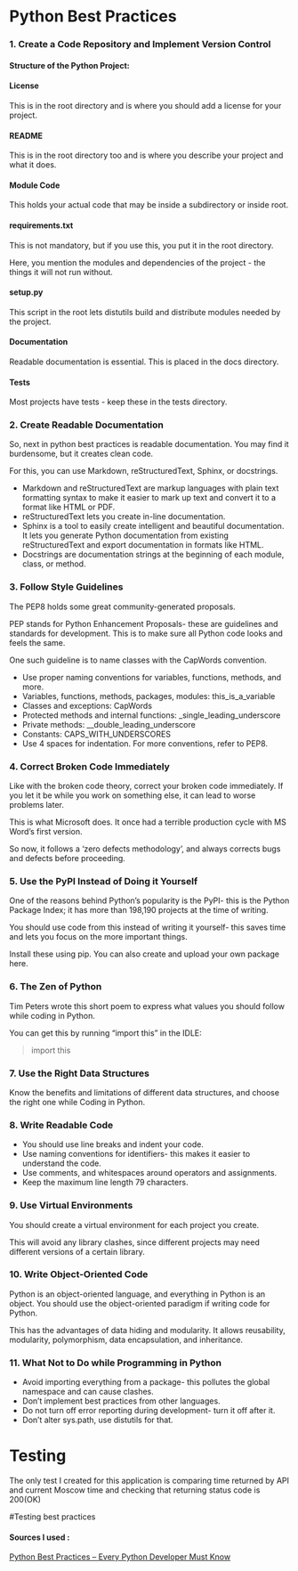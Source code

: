 # Python Best Practices
### 1. Create a Code Repository and Implement Version Control

 
#### **Structure of the Python Project**:
#### License
This is in the root directory and is where you should add a license for your project.
#### README
This is in the root directory too and is where you describe your project and what it does.
#### Module Code
This holds your actual code that may be inside a subdirectory or inside root.

#### requirements.txt
This is not mandatory, but if you use this, you put it in the root directory.

Here, you mention the modules and dependencies of the project - the things it will not run without.

#### setup.py
This script in the root lets distutils build and distribute modules needed by the project.

#### Documentation
Readable documentation is essential. This is placed in the docs directory.

#### Tests
Most projects have tests - keep these in the tests directory.
### 2. Create Readable Documentation
So, next in python best practices is readable documentation. You may find it burdensome, but it creates clean code.

For this, you can use Markdown, reStructuredText, Sphinx, or docstrings.

- Markdown and reStructuredText are markup languages with plain text formatting syntax to make it easier to mark up text and convert it to a format like HTML or PDF.
- reStructuredText lets you create in-line documentation.
- Sphinx is a tool to easily create intelligent and beautiful documentation. It lets you generate Python documentation from existing reStructuredText and export documentation in formats like HTML.
- Docstrings are documentation strings at the beginning of each module, class, or method.
### 3.  Follow Style Guidelines
The PEP8 holds some great community-generated proposals.

PEP stands for Python Enhancement Proposals- these are guidelines and standards for development. This is to make sure all Python code looks and feels the same.

One such guideline is to name classes with the CapWords convention.

- Use proper naming conventions for variables, functions, methods, and more.
- Variables, functions, methods, packages, modules: this_is_a_variable
- Classes and exceptions: CapWords
- Protected methods and internal functions: _single_leading_underscore
- Private methods: __double_leading_underscore
- Constants: CAPS_WITH_UNDERSCORES
- Use 4 spaces for indentation. For more conventions, refer to PEP8.
### 4.  Correct Broken Code Immediately
Like with the broken code theory, correct your broken code immediately. If you let it be while you work on something else, it can lead to worse problems later.

This is what Microsoft does. It once had a terrible production cycle with MS Word’s first version.

So now, it follows a ‘zero defects methodology’, and always corrects bugs and defects before proceeding.
### 5.  Use the PyPI Instead of Doing it Yourself
One of the reasons behind Python’s popularity is the PyPI- this is the Python Package Index; it has more than 198,190 projects at the time of writing.

You should use code from this instead of writing it yourself- this saves time and lets you focus on the more important things.

Install these using pip. You can also create and upload your own package here.
### 6.  The Zen of Python
Tim Peters wrote this short poem to express what values you should follow while coding in Python.

You can get this by running “import this” in the IDLE:

> import this
### 7.  Use the Right Data Structures
Know the benefits and limitations of different data structures, and choose the right one while Coding in Python.
### 8.  Write Readable Code
- You should use line breaks and indent your code.
- Use naming conventions for identifiers- this makes it easier to understand the code.
- Use comments, and whitespaces around operators and assignments.
- Keep the maximum line length 79 characters.
### 9.  Use Virtual Environments
You should create a virtual environment for each project you create.

This will avoid any library clashes, since different projects may need different versions of a certain library.
### 10.  Write Object-Oriented Code
Python is an object-oriented language, and everything in Python is an object. You should use the object-oriented paradigm if writing code for Python.

This has the advantages of data hiding and modularity. It allows reusability, modularity, polymorphism, data encapsulation, and inheritance.
### 11.  What Not to Do while Programming in Python
- Avoid importing everything from a package- this pollutes the global namespace and can cause clashes.
- Don’t implement best practices from other languages.
- Do not turn off error reporting during development- turn it off after it.
- Don’t alter sys.path, use distutils for that.

# Testing 
The only test I created for this application is comparing time returned by API and current Moscow time and checking that returning status code is 200(OK)

#Testing best practices 


#### Sources I used :
[Python Best Practices – Every Python Developer Must Know](https://data-flair.training/blogs/python-best-practices/)
